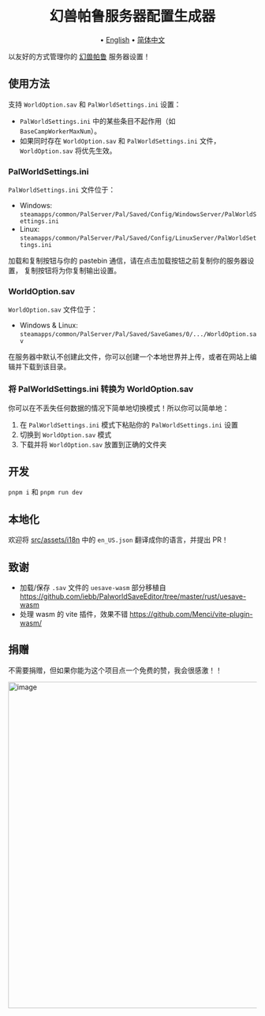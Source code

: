 <h1 align="center">
  <br>
    幻兽帕鲁服务器配置生成器
  <br>
</h1>
<p align="center">
   • <a href="/README.md">English</a>
   • <a href="/docs/README_zh_CN.md">简体中文</a>
</p>

以友好的方式管理你的 [幻兽帕鲁](https://store.steampowered.com/app/1623730/Palworld/) 服务器设置！

## 使用方法

支持 `WorldOption.sav` 和 `PalWorldSettings.ini` 设置：

- `PalWorldSettings.ini` 中的某些条目不起作用（如 `BaseCampWorkerMaxNum`）。
- 如果同时存在 `WorldOption.sav` 和 `PalWorldSettings.ini` 文件，`WorldOption.sav` 将优先生效。

### PalWorldSettings.ini

`PalWorldSettings.ini` 文件位于：

- Windows: `steamapps/common/PalServer/Pal/Saved/Config/WindowsServer/PalWorldSettings.ini`
- Linux: `steamapps/common/PalServer/Pal/Saved/Config/LinuxServer/PalWorldSettings.ini`

加载和复制按钮与你的 pastebin 通信，请在点击加载按钮之前复制你的服务器设置，
复制按钮将为你复制输出设置。

### WorldOption.sav

`WorldOption.sav` 文件位于：

- Windows & Linux: `steamapps/common/PalServer/Pal/Saved/SaveGames/0/.../WorldOption.sav`

在服务器中默认不创建此文件，你可以创建一个本地世界并上传，或者在网站上编辑并下载到该目录。

### 将 PalWorldSettings.ini 转换为 WorldOption.sav

你可以在不丢失任何数据的情况下简单地切换模式！所以你可以简单地：

1. 在 `PalWorldSettings.ini` 模式下粘贴你的 `PalWorldSettings.ini` 设置
2. 切换到 `WorldOption.sav` 模式
3. 下载并将 `WorldOption.sav` 放置到正确的文件夹

## 开发

`pnpm i` 和 `pnpm run dev`

## 本地化

欢迎将 [src/assets/i18n](/src/assets/i18n) 中的 `en_US.json` 翻译成你的语言，并提出 PR！

## 致谢

- 加载/保存 `.sav` 文件的 `uesave-wasm` 部分移植自 https://github.com/iebb/PalworldSaveEditor/tree/master/rust/uesave-wasm
- 处理 wasm 的 vite 插件，效果不错 https://github.com/Menci/vite-plugin-wasm/

## 捐赠

不需要捐赠，但如果你能为这个项目点一个免费的赞，我会很感激！！

<img width="662" alt="image" src="https://github.com/Bluefissure/pal-conf/assets/9719003/906de048-99cc-4448-bf21-93440ac0c1f1">
